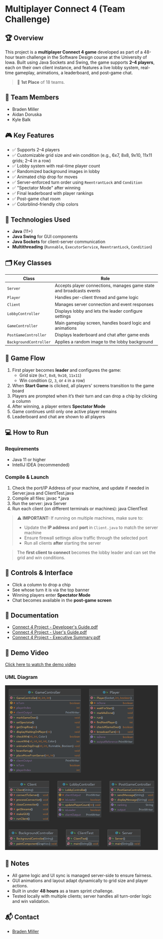 # Multiplayer Connect 4 (Team Challenge)

## 🏆 Overview
This project is a **multiplayer Connect 4 game** developed as part of a 48-hour team challenge in the Software Design course at the University of Iowa. Built using Java Sockets and Swing, the game supports **2–4 players**, each on their own client instance, and features a live lobby system, real-time gameplay, animations, a leaderboard, and post-game chat.

> 🥇 **1st Place** of 18 teams.

## 👥 Team Members
- Braden Miller  
- Aidan Doruska  
- Kyle Balk  

## 🎮 Key Features
- ✅ Supports 2–4 players  
- ✅ Customizable grid size and win condition (e.g., 6x7, 8x8, 9x10, 11x11 grids; 2–4 in a row)  
- ✅ Lobby system with real-time player count  
- ✅ Randomized background images in lobby  
- ✅ Animated chip drop for moves  
- ✅ Server-enforced turn order using `ReentrantLock` and `Condition`  
- ✅ "Spectator Mode" after winning  
- ✅ Final leaderboard with player rankings  
- ✅ Post-game chat room  
- ✅ Colorblind-friendly chip colors  

## 🧪 Technologies Used
- **Java** (11+)  
- **Java Swing** for GUI components  
- **Java Sockets** for client-server communication  
- **Multithreading** (`Runnable`, `ExecutorService`, `ReentrantLock`, `Condition`)  

## 🗂️ Key Classes

| Class                 | Role                                                                 |
|----------------------|----------------------------------------------------------------------|
| `Server`             | Accepts player connections, manages game state and broadcasts events |
| `Player`             | Handles per-client thread and game logic                             |
| `Client`             | Manages server connection and event responses                        |
| `LobbyController`    | Displays lobby and lets the leader configure settings                |
| `GameController`     | Main gameplay screen, handles board logic and animations             |
| `PostGameController` | Displays leaderboard and chat after game ends                        |
| `BackgroundController` | Applies a random image to the lobby background                    |

## 🧩 Game Flow

1. First player becomes **leader** and configures the game:  
   - Grid size (`6x7`, `8x8`, `9x10`, `11x11`)  
   - Win condition (`2`, `3`, or `4` in a row)  
2. When **Start Game** is clicked, all players' screens transition to the game board  
3. Players are prompted when it’s their turn and can drop a chip by clicking a column  
4. After winning, a player enters **Spectator Mode**  
5. Game continues until only one active player remains  
6. Leaderboard and chat are shown to all players  

## 💻 How to Run

### Requirements
- Java 11 or higher  
- IntelliJ IDEA (recommended)

### Compile & Launch

1. Check the port/IP Address of your machine, and update if needed in Server.java and ClientTest.java
2. Compile all files: javac *.java
3. Run the server: java Server
4. Run each client (on different terminals or machines): java ClientTest

> ⚠️ **IMPORTANT:** If running on multiple machines, make sure to:
> - Update the **IP address** and **port** in `Client.java` to match the server machine  
> - Ensure firewall settings allow traffic through the selected port  
> - Run all clients **after** starting the server

> The **first client to connect** becomes the lobby leader and can set the grid and win conditions.

## 🧭 Controls & Interface

- Click a column to drop a chip  
- See whose turn it is via the top banner  
- Winning players enter **Spectator Mode**  
- Chat becomes available in the **post-game screen**

## 📄 Documentation
- [Connect 4 Project - Developer's Guide.pdf](./Connect%204%20Project%20-%20Developer's%20Guide.pdf)  
- [Connect 4 Project - User's Guide.pdf](./Connect%204%20Project%20-%20User's%20Guide.pdf)  
- [Connect 4 Project - Executive Summary.pdf](./Connect%204%20Project%20-%20Executive%20Summary.pdf)  

## 🎥 Demo Video

[Click here to watch the demo video](https://drive.google.com/file/d/1MrCfX0QgOVw-uY2acYdKtSOYvoLvCSxO/view?usp=sharing)

### UML Diagram

![Connect4 UML](https://github.com/bradenmiller22/SoftwareDesign/blob/main/TeamChallenge/docs/UML_diagram.png)

## 🏁 Notes

- All game logic and UI sync is managed server-side to ensure fairness.  
- GUI animations and layout adapt dynamically to grid size and player actions.  
- Built in under **48 hours** as a team sprint challenge.  
- Tested locally with multiple clients; server handles all turn-order logic and win validation.

## 📬 Contact
- [Braden Miller](https://github.com/bradenmiller22)

